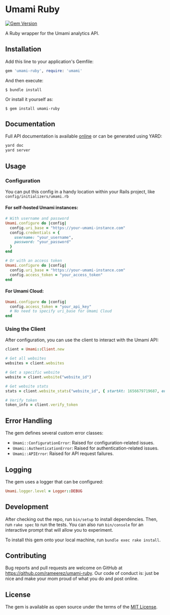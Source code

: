 # Umami Ruby

[![Gem Version](https://badge.fury.io/rb/umami-ruby.svg)](https://badge.fury.io/rb/umami-ruby)

A Ruby wrapper for the Umami analytics API.

## Installation

Add this line to your application's Gemfile:

```ruby
gem 'umami-ruby', require: 'umami'
```

And then execute:

```
$ bundle install
```

Or install it yourself as:

```
$ gem install umami-ruby
```

## Documentation

Full API documentation is available [online](https://rameerez.github.io/umami-ruby/) or can be generated using YARD:

```bash
yard doc
yard server
```

## Usage

### Configuration

You can put this config in a handy location within your Rails project, like `config/initializers/umami.rb`

#### For self-hosted Umami instances:

```ruby
# With username and password
Umami.configure do |config|
  config.uri_base = "https://your-umami-instance.com"
  config.credentials = {
    username: "your_username",
    password: "your_password"
  }
end

# Or with an access token
Umami.configure do |config|
  config.uri_base = "https://your-umami-instance.com"
  config.access_token = "your_access_token"
end
```

#### For Umami Cloud:

```ruby
Umami.configure do |config|
  config.access_token = "your_api_key"
  # No need to specify uri_base for Umami Cloud
end
```

### Using the Client

After configuration, you can use the client to interact with the Umami API:

```ruby
client = Umami::Client.new

# Get all websites
websites = client.websites

# Get a specific website
website = client.website("website_id")

# Get website stats
stats = client.website_stats("website_id", { startAt: 1656679719687, endAt: 1656766119687 })

# Verify token
token_info = client.verify_token
```

## Error Handling

The gem defines several custom error classes:

- `Umami::ConfigurationError`: Raised for configuration-related issues.
- `Umami::AuthenticationError`: Raised for authentication-related issues.
- `Umami::APIError`: Raised for API request failures.

## Logging

The gem uses a logger that can be configured:

```ruby
Umami.logger.level = Logger::DEBUG
```

## Development

After checking out the repo, run `bin/setup` to install dependencies. Then, run `rake spec` to run the tests. You can also run `bin/console` for an interactive prompt that will allow you to experiment.

To install this gem onto your local machine, run `bundle exec rake install`.

## Contributing

Bug reports and pull requests are welcome on GitHub at https://github.com/rameerez/umami-ruby. Our code of conduct is: just be nice and make your mom proud of what you do and post online.

## License

The gem is available as open source under the terms of the [MIT License](https://opensource.org/licenses/MIT).
